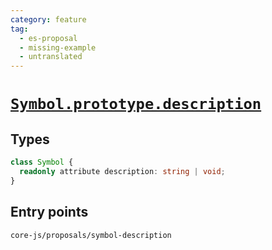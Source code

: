 ```yaml
---
category: feature
tag:
  - es-proposal
  - missing-example
  - untranslated
---
```


# [`Symbol.prototype.description`](https://github.com/tc39/proposal-Symbol-description)

## Types

```ts
class Symbol {
  readonly attribute description: string | void;
}
```

## Entry points

```
core-js/proposals/symbol-description
```
